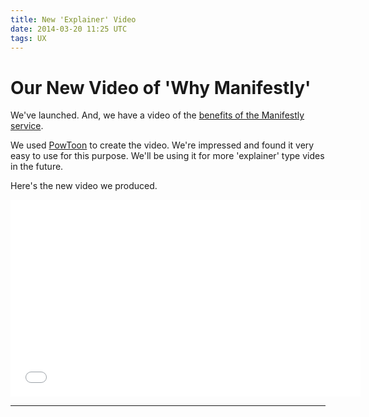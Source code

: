 ```yaml
---
title: New 'Explainer' Video
date: 2014-03-20 11:25 UTC
tags: UX
---
```


# Our New Video of 'Why Manifestly'

We've launched.  And, we have a video of the <a href="https://manifest.ly">benefits of the Manifestly service</a>.

We used <a href="http://powtoon.com">PowToon</a> to create the video.  We're impressed and found it very easy to use for this purpose.  We'll be using it for more 'explainer' type vides in the future.

Here's the new video we produced.

<iframe width="560" height="315" src="//www.youtube.com/embed/rM4WdNmy7BM?rel=0" frameborder="0" allowfullscreen></iframe>

***

